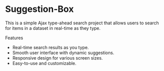 # Suggestion-Box

This is a simple Ajax type-ahead search project that allows users to search for items in a dataset in real-time as they type.

Features
* Real-time search results as you type.
* Smooth user interface with dynamic suggestions.
* Responsive design for various screen sizes.
* Easy-to-use and customizable.
